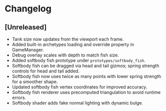 # Changelog

## [Unreleased]
- Tank size now updates from the viewport each frame.
- Added built-in archetypes loading and override property in GameManager.
- Debug overlay scales with depth to match fish size.
- Added softbody fish prototype under `prototypes/softbody_fish`.
- Softbody fish can be dragged via head and tail gizmos; spring strength controls
  for head and tail added.
- Softbody fish now uses twice as many points with lower spring strength for a smoother shape.
- Updated softbody fish vertex coordinates for improved accuracy.
- Softbody fish renderer uses precomputed triangulation to avoid runtime errors.
- Softbody shader adds fake normal lighting with dynamic bulge.


